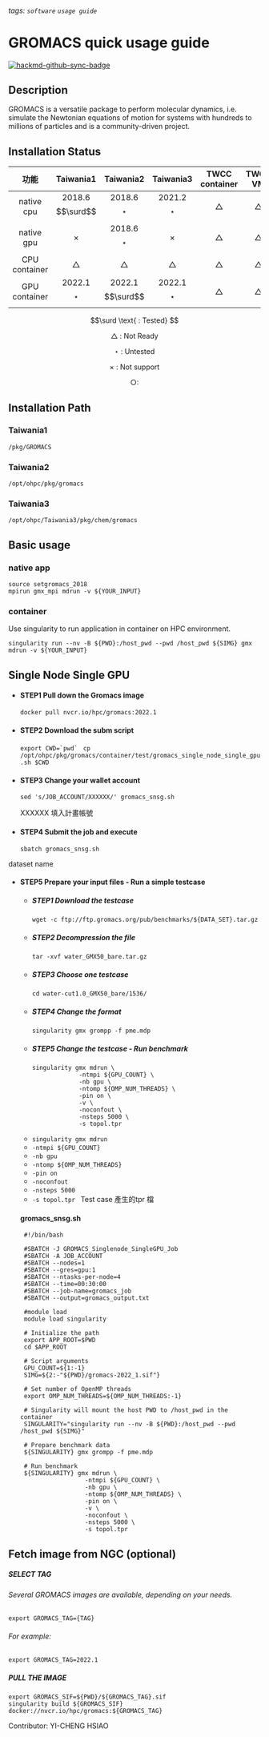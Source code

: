 ###### tags: `software` `usage guide`
# GROMACS quick usage guide

[![hackmd-github-sync-badge](https://hackmd.io/MvoYXS7ASB-DdNIvSmjPuw/badge)](https://hackmd.io/MvoYXS7ASB-DdNIvSmjPuw)

## Description
GROMACS is a versatile package to perform molecular dynamics, i.e. simulate the Newtonian equations of motion for systems with hundreds to millions of particles and is a community-driven project.

## Installation Status


| 功能           | Taiwania1  | Taiwania2     | Taiwania3  | TWCC container | TWCC VM      |
| :-------------: | :----------: | :-------------: | :----------: | :--------------: | :------------: |
| native cpu    | 2018.6<br>$$\surd$$  | 2018.6<br>$$\star$$     | 2021.2<br>$$\star$$  | $$\triangle$$     | $$\triangle$$   |
| native gpu    | $$\times$$  | 2018.6<br>$$\star$$     | $$\times$$  | $$\triangle$$     | $$\triangle$$   |
| CPU container | $$\triangle$$  | $$\triangle$$ | $$\triangle$$  | $$\triangle$$     | $$\triangle$$   |
| GPU container | 2022.1<br>$$\star$$ | 2022.1<br>$$\surd$$     | 2022.1<br>$$\star$$ | $$\triangle$$     | $$\triangle$$   |


$$\surd \text{ : Tested} $$


$$\triangle \text{ : Not Ready} $$

$$\star \text{ : Untested} $$

$$\times \text{ : Not support} $$

$$\bigcirc : $$

## Installation Path
### Taiwania1
```/pkg/GROMACS```
### Taiwania2
```/opt/ohpc/pkg/gromacs```
### Taiwania3
```/opt/ohpc/Taiwania3/pkg/chem/gromacs```

## Basic usage
### native app
```
source setgromacs_2018
mpirun gmx_mpi mdrun -v ${YOUR_INPUT}
```
### container
Use singularity to run application in container on HPC environment.
```
singularity run --nv -B ${PWD}:/host_pwd --pwd /host_pwd ${SIMG} gmx mdrun -v ${YOUR_INPUT}
```
## Single Node Single GPU

* #### STEP1  Pull down the Gromacs image
    ```docker pull nvcr.io/hpc/gromacs:2022.1```
* #### STEP2  Download the subm script
    ```export CWD=`pwd` ```
    ```cp /opt/ohpc/pkg/gromacs/container/test/gromacs_single_node_single_gpu.sh $CWD```
* #### STEP3  Change your wallet account
    ```sed 's/JOB_ACCOUNT/XXXXXX/' gromacs_snsg.sh``` 
        
    XXXXXX 填入計畫帳號
* #### STEP4  Submit the job and execute
    ```sbatch gromacs_snsg.sh```

dataset name
* #### STEP5 Prepare your input files - Run a simple testcase
    * ##### STEP1 Download the testcase
        ```wget -c ftp://ftp.gromacs.org/pub/benchmarks/${DATA_SET}.tar.gz```
    * ##### STEP2 Decompression the file 
        ```tar -xvf water_GMX50_bare.tar.gz ```
    * ##### STEP3 Choose one testcase
        ```cd water-cut1.0_GMX50_bare/1536/```
    * ##### STEP4 Change the format
        ```singularity gmx grompp -f pme.mdp``` 
    * ##### STEP5 Change the testcase - Run benchmark
        ```
        singularity gmx mdrun \
                     -ntmpi ${GPU_COUNT} \
                     -nb gpu \
                     -ntomp ${OMP_NUM_THREADS} \
                     -pin on \
                     -v \
                     -noconfout \
                     -nsteps 5000 \
                     -s topol.tpr
        ```
    * ```singularity gmx mdrun```
    * ```-ntmpi ${GPU_COUNT}```
    * ```-nb gpu```
    * ```-ntomp ${OMP_NUM_THREADS}```
    * ```-pin on```
    * ```-noconfout```
    * ```-nsteps 5000 ```
    * ```-s topol.tpr ``` Test case 產生的tpr 檔

    #### gromacs_snsg.sh
   ```
    #!/bin/bash

    #SBATCH -J GROMACS_Singlenode_SingleGPU_Job
    #SBATCH -A JOB_ACCOUNT
    #SBATCH --nodes=1
    #SBATCH --gres=gpu:1
    #SBATCH --ntasks-per-node=4
    #SBATCH --time=00:30:00
    #SBATCH --job-name=gromacs_job
    #SBATCH --output=gromacs_output.txt

    #module load
    module load singularity

    # Initialize the path
    export APP_ROOT=$PWD
    cd $APP_ROOT

    # Script arguments
    GPU_COUNT=${1:-1}
    SIMG=${2:-"${PWD}/gromacs-2022_1.sif"}

    # Set number of OpenMP threads
    export OMP_NUM_THREADS=${OMP_NUM_THREADS:-1}

    # Singularity will mount the host PWD to /host_pwd in the container
    SINGULARITY="singularity run --nv -B ${PWD}:/host_pwd --pwd /host_pwd ${SIMG}"

    # Prepare benchmark data
    ${SINGULARITY} gmx grompp -f pme.mdp

    # Run benchmark
    ${SINGULARITY} gmx mdrun \
                     -ntmpi ${GPU_COUNT} \
                     -nb gpu \
                     -ntomp ${OMP_NUM_THREADS} \
                     -pin on \
                     -v \
                     -noconfout \
                     -nsteps 5000 \
                     -s topol.tpr

## Fetch image from NGC (optional)
##### SELECT TAG
###### Several GROMACS images are available, depending on your needs.
```
export GROMACS_TAG={TAG}
```

###### For example:
```
export GROMACS_TAG=2022.1
```
##### PULL THE IMAGE
```
export GROMACS_SIF=${PWD}/${GROMACS_TAG}.sif
singularity build ${GROMACS_SIF} docker://nvcr.io/hpc/gromacs:${GROMACS_TAG}
```




Contributor: YI-CHENG HSIAO